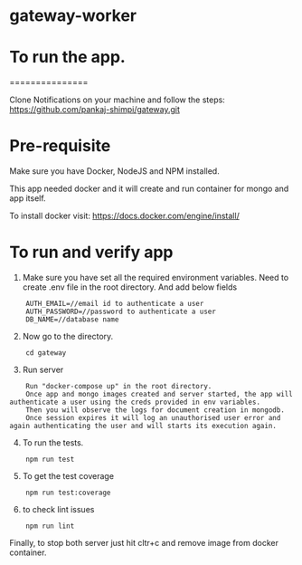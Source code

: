 # gateway-worker

# To run the app.

===============

Clone Notifications on your machine and follow the steps:
https://github.com/pankaj-shimpi/gateway.git

# Pre-requisite

Make sure you have Docker, NodeJS and NPM installed.

This app needed docker and it will create and run container for mongo and app itself.

To install docker visit: https://docs.docker.com/engine/install/

# To run and verify app

1. Make sure you have set all the required environment variables. Need to create .env file in the root directory. And add below fields

```
    AUTH_EMAIL=//email id to authenticate a user
    AUTH_PASSWORD=//password to authenticate a user
    DB_NAME=//database name
```

2. Now go to the directory.

```
    cd gateway
```

3. Run server

```
    Run "docker-compose up" in the root directory.
    Once app and mongo images created and server started, the app will authenticate a user using the creds provided in env variables.
    Then you will observe the logs for document creation in mongodb.
    Once session expires it will log an unauthorised user error and again authenticating the user and will starts its execution again. 
```

4. To run the tests.

```
    npm run test
```

5. To get the test coverage

```
    npm run test:coverage
```

6. to check lint issues

```
    npm run lint
```

Finally, to stop both server just hit cltr+c and remove image from docker container.
